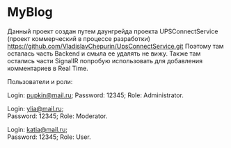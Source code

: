 # MyBlog
Данный проект создан путем даунгрейда проекта UPSConnectService (проект коммерческий в процессе разработки)
https://github.com/VladislavChepurin/UpsConnectService.git
Поэтому там осталась часть Backend и смыла ее удалять не вижу.
Также там остались части SignalIR попробую использовать для добавления комментариев в Real Time.

Пользователи и роли:

Login: pupkin@mail.ru;
Password: 12345;
Role: Administrator.

Login: ylia@mail.ru;	
Password: 12345;
Role: Moderator.

Login: katia@mail.ru;	
Password: 12345;
Role: User.

